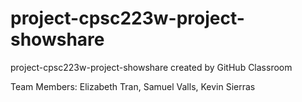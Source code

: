 # project-cpsc223w-project-showshare
project-cpsc223w-project-showshare created by GitHub Classroom

Team Members:
Elizabeth Tran,
Samuel Valls,
Kevin Sierras
